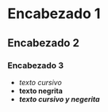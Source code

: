 # Encabezado 1
## Encabezado 2
### Encabezado 3

- *texto cursivo*
- **texto negrita**
- ***texto cursivo y negerita***
